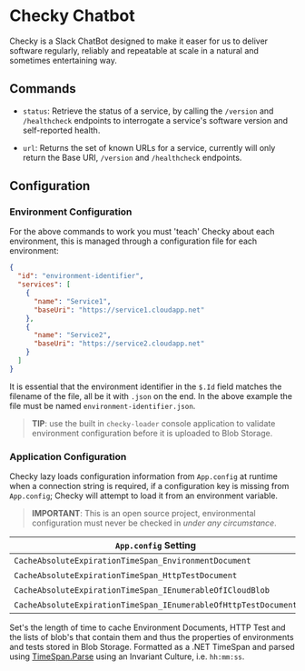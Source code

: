 # Checky Chatbot

Checky is a Slack ChatBot designed to make it easer for us to deliver software
regularly, reliably and repeatable at scale in a natural and sometimes
entertaining way.

## Commands

-   `status`: Retrieve the status of a service, by calling the `/version` and
  `/healthcheck` endpoints to interrogate a service's software version and
  self-reported health.

-   `url`: Returns the set of known URLs for a service, currently will only
  return the Base URI, `/version` and `/healthcheck` endpoints.

## Configuration

### Environment Configuration

For the above commands to work you must 'teach' Checky about each environment,
this is managed through a configuration file for each environment:

```json
{
  "id": "environment-identifier",
  "services": [
    {
      "name": "Service1",
      "baseUri": "https://service1.cloudapp.net"
    },
    {
      "name": "Service2",
      "baseUri": "https://service2.cloudapp.net"
    }
  ]
}
```

It is essential that the environment identifier in the `$.Id` field matches the
filename of the file, all be it with `.json` on the end. In the above example
the file must be named `environment-identifier.json`.

> **TIP**: use the built in `checky-loader` console application to validate
> environment configuration before it is uploaded to Blob Storage.

### Application Configuration

Checky lazy loads configuration information from `App.config` at runtime when a
connection string is required, if a configuration key is missing from
`App.config`; Checky will attempt to load it from an environment variable.

> **IMPORTANT**: This is an open source project, environmental configuration
> must never be checked in _under any circumstance_.

| `App.config` Setting                                            | DataType |
| --------------------------------------------------------------- | -------- |
| `CacheAbsoluteExpirationTimeSpan_EnvironmentDocument`           | TimeSpan |
| `CacheAbsoluteExpirationTimeSpan_HttpTestDocument`              | TimeSpan |
| `CacheAbsoluteExpirationTimeSpan_IEnumerableOfICloudBlob`       | TimeSpan |
| `CacheAbsoluteExpirationTimeSpan_IEnumerableOfHttpTestDocument` | TimeSpan |

Set's the length of time to cache Environment Documents, HTTP Test and the
lists of blob's that contain them and thus the properties of environments and
tests stored in Blob Storage. Formatted as a .NET TimeSpan and parsed using
[TimeSpan.Parse][msdn-timespan-parse] using an Invariant Culture, i.e.
`hh:mm:ss`.

[msdn-timespan-parse]: https://msdn.microsoft.com/en-us/library/se73z7b9(v=vs.110).aspx
